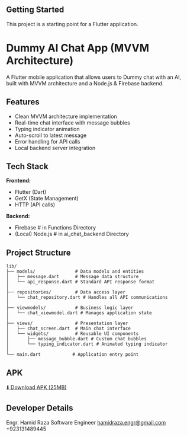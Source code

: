 
## Getting Started

This project is a starting point for a Flutter application.

# Dummy AI Chat App (MVVM Architecture)

A Flutter mobile application that allows users to  Dummy chat with an AI, built with MVVM architecture and a Node.js & Firebase backend.

## Features

- Clean MVVM architecture implementation
- Real-time chat interface with message bubbles
- Typing indicator animation
- Auto-scroll to latest message
- Error handling for API calls
- Local backend server integration

## Tech Stack

**Frontend:**
- Flutter (Dart)
- GetX (State Management)
- HTTP (API calls)

**Backend:**
- Firebase # in Functions Directory
- (Local) Node.js # in ai_chat_backend Directory

## Project Structure

```
lib/
├── models/               # Data models and entities
│   ├── message.dart      # Message data structure
│   └── api_response.dart # Standard API response format
│
├── repositories/         # Data access layer
│   └── chat_repository.dart # Handles all API communications
│
├── viewmodels/           # Business logic layer
│   └── chat_viewmodel.dart # Manages application state
│
├── views/                # Presentation layer
│   ├── chat_screen.dart  # Main chat interface
│   └── widgets/          # Reusable UI components
│       ├── message_bubble.dart # Custom chat bubbles
│       └── typing_indicator.dart # Animated typing indicator
│
└── main.dart            # Application entry point
```
## APK 
[⬇️ Download APK (25MB)](Dummy%20AI%hat%20App.apk)


## Developer Details
 Engr. Hamid Raza
 Software Engineer
 hamidraza.engr@gmail.com
 +923131489445